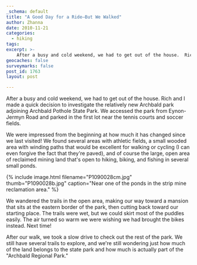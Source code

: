 ```yaml
---
_schema: default
title: "A Good Day for a Ride—But We Walked"
author: Zhanna
date: 2010-11-21
categories:
  - hiking
tags:
excerpt: >- 
    After a busy and cold weekend, we had to get out of the house.  Rich and I made a quick decision to investigate the relatively new Archbald park adjoining Archbald Pothole State Park.
geocaches: false
surveymarks: false
post_id: 1763
layout: post

---
```


After a busy and cold weekend, we had to get out of the house.  Rich and I made a quick decision to investigate the relatively new Archbald park adjoining Archbald Pothole State Park.  We accessed the park from Eynon-Jermyn Road and parked in the first lot near the tennis courts and soccer fields.  

We were impressed from the beginning at how much it has changed since we last visited!  We found several areas with athletic fields, a small wooded area with winding paths that would be excellent for walking or cycling (I can even forgive the fact that they're paved), and of course the large, open area of reclaimed mining land that's open to hiking, biking, and fishing in several small ponds.  

{% include image.html filename="P1090028cm.jpg" thumb="P1090028b.jpg" caption="Near one of the ponds in the strip mine reclamation area." %}

We wandered the trails in the open area, making our way toward a mansion that sits at the eastern border of the park, then cutting back toward our starting place.  The trails were wet, but we could skirt most of the puddles easily.  The air turned so warm we were wishing we had brought the bikes instead.  Next time!

After our walk, we took a slow drive to check out the rest of the park.  We still have several trails to explore, and we're still wondering just how much of the land belongs to the state park and how much is actually part of the "Archbald Regional Park."  

